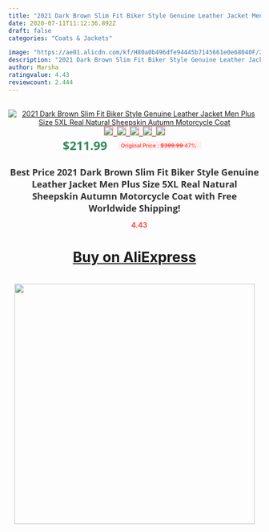 ```yaml
---
title: "2021 Dark Brown Slim Fit Biker Style Genuine Leather Jacket Men Plus Size 5XL Real Natural  Sheepskin Autumn Motorcycle Coat"
date: 2020-07-11T11:12:36.892Z
draft: false
categories: "Coats & Jackets"

image: "https://ae01.alicdn.com/kf/H80a0b496dfe94445b7145661e0e68040F/2021-Dark-Brown-Slim-Fit-Biker-Style-Genuine-Leather-Jacket-Men-Plus-Size-5XL-Real-Natural.jpeg_220x220.jpeg"
description: "2021 Dark Brown Slim Fit Biker Style Genuine Leather Jacket Men Plus Size 5XL Real Natural  Sheepskin Autumn Motorcycle Coat"
author: Marsha
ratingvalue: 4.43
reviewcount: 2.444
---
```

<br>
<div style="text-align: center;">
<a href="https://s.click.aliexpress.com/e/_9zubCv" target="_blank" rel="nofollow noopener noreferrer"><img alt="2021 Dark Brown Slim Fit Biker Style Genuine Leather Jacket Men Plus Size 5XL Real Natural  Sheepskin Autumn Motorcycle Coat" class="magnifier-image" src="https://ae01.alicdn.com/kf/H80a0b496dfe94445b7145661e0e68040F/2021-Dark-Brown-Slim-Fit-Biker-Style-Genuine-Leather-Jacket-Men-Plus-Size-5XL-Real-Natural.jpeg_220x220.jpeg_640x640.jpg">
<br>
<img style="border:1px solid salmon" src="https://ae01.alicdn.com/kf/H80a0b496dfe94445b7145661e0e68040F/2021-Dark-Brown-Slim-Fit-Biker-Style-Genuine-Leather-Jacket-Men-Plus-Size-5XL-Real-Natural.jpeg_120x120.jpg">&nbsp;&nbsp;<img style="border:1px solid salmon" src="https://ae01.alicdn.com/kf/H5764dcddfbab411d991080cbcb7209b1A/2021-Dark-Brown-Slim-Fit-Biker-Style-Genuine-Leather-Jacket-Men-Plus-Size-5XL-Real-Natural.png_120x120.jpg">&nbsp;&nbsp;<img style="border:1px solid salmon" src="https://ae01.alicdn.com/kf/Hedcbffde2e614ca58132715cf2feabfeX/2021-Dark-Brown-Slim-Fit-Biker-Style-Genuine-Leather-Jacket-Men-Plus-Size-5XL-Real-Natural.png_120x120.jpg">&nbsp;&nbsp;<img style="border:1px solid salmon" src="https://ae01.alicdn.com/kf/Hc04ca68ac03347ad9bd23252038bb523U/2021-Dark-Brown-Slim-Fit-Biker-Style-Genuine-Leather-Jacket-Men-Plus-Size-5XL-Real-Natural.png_120x120.jpg">&nbsp;&nbsp;<img style="border:1px solid salmon" src="https://ae01.alicdn.com/kf/Ha9f3eb2ab8fa42959530678155e3eef39/2021-Dark-Brown-Slim-Fit-Biker-Style-Genuine-Leather-Jacket-Men-Plus-Size-5XL-Real-Natural.png_120x120.jpg"></a></div><br0>
<div style="text-align: center;"><span style="background-color: white; border: 0px; box-sizing: border-box; color: seagreen; display: inline-block; font-family: &quot;open sans&quot; , &quot;arial&quot; , &quot;helvetica&quot; , sans-serif , &quot;heiti&quot;; font-size: 24px; font-stretch: inherit; font-weight: 700; line-height: inherit; margin: 0px 10px 0px 0px; padding: 0px; vertical-align: middle;">$211.99 </span>
<span style="background: rgb(255 , 241 , 241); border-radius: 3px; border: 0px; box-sizing: border-box; color: #ff4747; display: inline-block; font-family: inherit; font-size: 12px; font-stretch: inherit; font-style: inherit; font-variant: inherit; font-weight: 600; line-height: inherit; margin: 0px; padding: 2px 5px; transform: scale(0.9); vertical-align: middle;">Original Price : <b style="text-decoration: line-through;">$399.99 </b> 47%&nbsp;&nbsp;</span></div>
<h1 style="color: #333333; display: inline-block; font-family: &quot;open sans&quot; , &quot;arial&quot; , &quot;helvetica&quot; , sans-serif , &quot;heiti&quot;; font-size: 18px; font-stretch: inherit; font-weight: 700; text-align: center;">Best Price 2021 Dark Brown Slim Fit Biker Style Genuine Leather Jacket Men Plus Size 5XL Real Natural  Sheepskin Autumn Motorcycle Coat with Free Worldwide Shipping!</h1>
<div style="color: #ff4747; text-align: center;">
<img src="https://4.bp.blogspot.com/-M0ZcTcb-5uY/XleCXlxnR4I/AAAAAAAAAEc/OrjgMkXV1oMQFaCRZj5HQwOCBcu3w1FegCPcBGAYYCw/s1600/star.png" style="height: 15px;">&nbsp;<b>4.43</b></div>
<div class="button_cont" align="center"><a class="buynow_a" href="https://s.click.aliexpress.com/e/_9zubCv" target="_blank" rel="nofollow noopener noreferrer"><H1>Buy on AliExpress</H1></a></div><br>
<div class="separator" style="clear: both; text-align: center;">
<img src="https://lh3.googleusercontent.com/-pTy5HemUv9M/XlePHvY0dAI/AAAAAAAAAE4/0nX5iRUoIWY8eMW9Dpxeirr157OZliDIgCLcBGAsYHQ/s1600/badge.gif" width="480">
</div>
